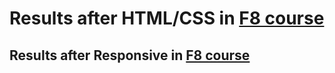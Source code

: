 # Results after HTML/CSS in [F8 course](https://www.fullstack.edu.vn/)

## Results after Responsive in [F8 course](https://www.fullstack.edu.vn/)
